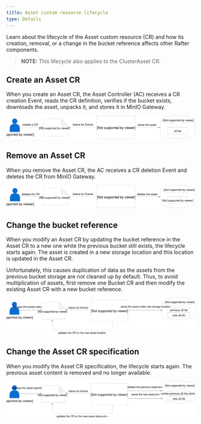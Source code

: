 ```yaml
---
title: Asset custom resource lifecycle
type: Details
---
```


Learn about the lifecycle of the Asset custom resource (CR) and how its creation, removal, or a change in the bucket reference affects other Rafter components.

>**NOTE:** This lifecycle also applies to the ClusterAsset CR.

## Create an Asset CR

When you create an Asset CR, the Asset Controller (AC) receives a CR creation Event, reads the CR definition, verifies if the bucket exists, downloads the asset, unpacks it, and stores it in MinIO Gateway.

![](./assets/create-asset.svg)

## Remove an Asset CR

When you remove the Asset CR, the AC receives a CR deletion Event and deletes the CR from MinIO Gateway.

![](./assets/delete-asset.svg)

## Change the bucket reference

When you modify an Asset CR by updating the bucket reference in the Asset CR to a new one while the previous bucket still exists, the lifecycle starts again. The asset is created in a new storage location and this location is updated in the Asset CR.

Unfortunately, this causes duplication of data as the assets from the previous bucket storage are not cleaned up by default. Thus, to avoid multiplication of assets, first remove one Bucket CR and then modify the existing Asset CR with a new bucket reference.

![](./assets/modify-bucket-ref-asset.svg)

## Change the Asset CR specification

When you modify the Asset CR specification, the lifecycle starts again. The previous asset content is removed and no longer available.

![](./assets/modify-asset.svg)
